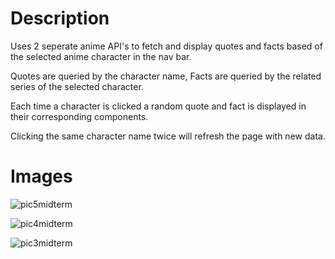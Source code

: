 # Description
Uses 2 seperate anime API's to fetch and display quotes and facts based of the selected anime character in the nav bar.

Quotes are queried by the character name, Facts are queried by the related series of the selected character.

Each time a character is clicked a random quote and fact is displayed in their corresponding components.

Clicking the same character name twice will refresh the page with new data.

# Images

![pic5midterm](https://user-images.githubusercontent.com/60354054/139610612-90ea7af6-2b96-4a1f-a556-18df488bb495.png)

![pic4midterm](https://user-images.githubusercontent.com/60354054/139610684-dbb9de35-2dc4-4773-bf4d-3b558364083f.png)

![pic3midterm](https://user-images.githubusercontent.com/60354054/139610716-30656ee0-c2bc-4a48-80ab-2c501a8b88cc.png)


